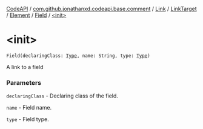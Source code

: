 [CodeAPI](../../../../../index.md) / [com.github.jonathanxd.codeapi.base.comment](../../../../index.md) / [Link](../../../index.md) / [LinkTarget](../../index.md) / [Element](../index.md) / [Field](index.md) / [&lt;init&gt;](.)

# &lt;init&gt;

`Field(declaringClass: `[`Type`](http://docs.oracle.com/javase/6/docs/api/java/lang/reflect/Type.html)`, name: String, type: `[`Type`](http://docs.oracle.com/javase/6/docs/api/java/lang/reflect/Type.html)`)`

A link to a field

### Parameters

`declaringClass` - Declaring class of the field.

`name` - Field name.

`type` - Field type.